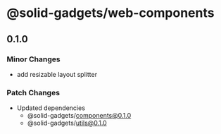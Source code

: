 # @solid-gadgets/web-components

## 0.1.0

### Minor Changes

- add resizable layout splitter

### Patch Changes

- Updated dependencies
  - @solid-gadgets/components@0.1.0
  - @solid-gadgets/utils@0.1.0
